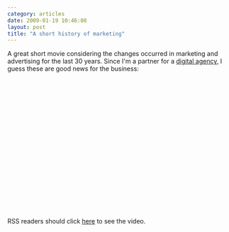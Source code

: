 ```yaml
---
category: articles
date: 2009-01-19 10:46:08
layout: post
title: "A short history of marketing"
---
```


<p>A great short movie considering the changes occurred in marketing and advertising for the last 30 years. Since I'm a partner for a <a href="http://excentric.pt/">digital agency</a>, I guess these are good news for the business:</p><object width="400" height="300"><param name="allowfullscreen" value="true" /><param name="allowscriptaccess" value="always" /><param name="movie" value="http://vimeo.com/moogaloop.swf?clip_id=2753002&amp;server=vimeo.com&amp;show_title=1&amp;show_byline=1&amp;show_portrait=0&amp;color=&amp;fullscreen=1" /><embed src="http://vimeo.com/moogaloop.swf?clip_id=2753002&amp;server=vimeo.com&amp;show_title=1&amp;show_byline=1&amp;show_portrait=0&amp;color=&amp;fullscreen=1" type="application/x-shockwave-flash" allowfullscreen="true" allowscriptaccess="always" width="400" height="300"></embed></object><p>RSS readers should click <a href="//joaobordalo.com/articles/2009/01/19/a-short-history-of-marketing">here</a> to see the video.</p>
